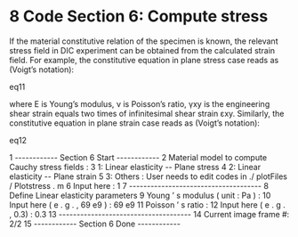 ﻿# 8 Code Section 6: Compute stress

If the material constitutive relation of the specimen is known, the relevant stress field in DIC experiment can be obtained from the calculated strain field.
For example, the constitutive equation in plane stress case reads as (Voigt’s notation):

eq11

where E is Young’s modulus, ν is Poisson’s ratio, γxy is the engineering shear strain equals two
times of infinitesimal shear strain εxy.
Similarly, the constitutive equation in plane strain case reads as (Voigt’s notation):

eq12

1 ------------ Section 6 Start ------------
2 Material model to compute Cauchy stress fields :
3 1: Linear elasticity -- Plane stress
4 2: Linear elasticity -- Plane strain
5 3: Others : User needs to edit codes in ./ plotFiles / Plotstress . m
6 Input here : 1
7 -------------------------------------
8 Define Linear elasticity parameters
9 Young ’ s modulus ( unit : Pa ) :
10 Input here ( e . g . , 69 e9 ) : 69 e9
11 Poisson ’ s ratio :
12 Input here ( e . g . , 0.3) : 0.3
13 -------------------------------------
14 Current image frame #: 2/2
15 ------------ Section 6 Done ------------
